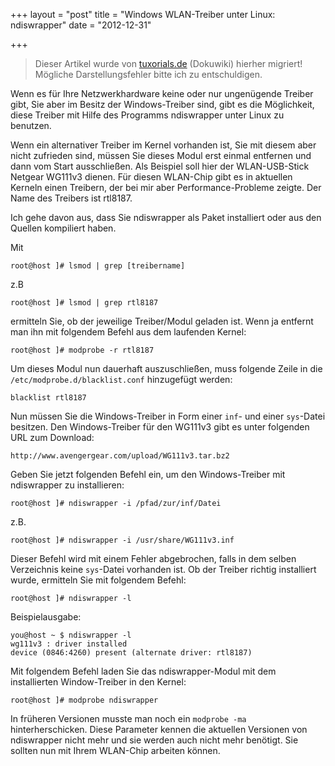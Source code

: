 +++
layout = "post"
title = "Windows WLAN-Treiber unter Linux: ndiswrapper"
date = "2012-12-31"

+++

>
> Dieser Artikel wurde von [tuxorials.de](http://tuxorials.de) (Dokuwiki) hierher migriert!
> Mögliche Darstellungsfehler bitte ich zu entschuldigen.
>


Wenn es für Ihre Netzwerkhardware keine oder nur ungenügende Treiber
gibt, Sie aber im Besitz der Windows-Treiber sind, gibt es die
Möglichkeit, diese Treiber mit Hilfe des Programms ndiswrapper unter
Linux zu benutzen.

Wenn ein alternativer Treiber im Kernel vorhanden ist, Sie mit diesem
aber nicht zufrieden sind, müssen Sie dieses Modul erst einmal entfernen
und dann vom Start ausschließen. Als Beispiel soll hier der
WLAN-USB-Stick Netgear WG111v3 dienen. Für diesen WLAN-Chip gibt es in
aktuellen Kerneln einen Treibern, der bei mir aber Performance-Probleme
zeigte. Der Name des Treibers ist rtl8187.

Ich gehe davon aus, dass Sie ndiswrapper als Paket installiert oder aus
den Quellen kompiliert haben.

Mit

```
root@host ]# lsmod | grep [treibername]
```

z.B

```
root@host ]# lsmod | grep rtl8187
```

ermitteln Sie, ob der jeweilige Treiber/Modul geladen ist. Wenn ja
entfernt man ihn mit folgendem Befehl aus dem laufenden Kernel:

```
root@host ]# modprobe -r rtl8187
```

Um dieses Modul nun dauerhaft auszuschließen, muss folgende Zeile in die
`/etc/modprobe.d/blacklist.conf` hinzugefügt werden:

```
blacklist rtl8187
```

Nun müssen Sie die Windows-Treiber in Form einer `inf`- und einer
`sys`-Datei besitzen. Den Windows-Treiber für den WG111v3 gibt es unter
folgenden URL zum Download:

```
http://www.avengergear.com/upload/WG111v3.tar.bz2
```

Geben Sie jetzt folgenden Befehl ein, um den Windows-Treiber mit
ndiswrapper zu installieren:

```
root@host ]# ndiswrapper -i /pfad/zur/inf/Datei
```

z.B.

```
root@host ]# ndiswrapper -i /usr/share/WG111v3.inf
```

Dieser Befehl wird mit einem Fehler abgebrochen, falls in dem selben
Verzeichnis keine `sys`-Datei vorhanden ist. Ob der Treiber richtig
installiert wurde, ermitteln Sie mit folgendem Befehl:

```
root@host ]# ndiswrapper -l
```

Beispielausgabe:

```
you@host ~ $ ndiswrapper -l 
wg111v3 : driver installed  
device (0846:4260) present (alternate driver: rtl8187)
```

Mit folgendem Befehl laden Sie das ndiswrapper-Modul mit dem
installierten Window-Treiber in den Kernel:

```
root@host ]# modprobe ndiswrapper
```

In früheren Versionen musste man noch ein `modprobe -ma`
hinterherschicken. Diese Parameter kennen die aktuellen Versionen von
ndiswrapper nicht mehr und sie werden auch nicht mehr benötigt. Sie
sollten nun mit Ihrem WLAN-Chip arbeiten können.
